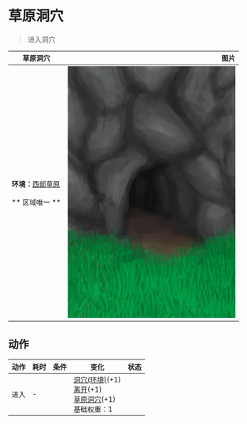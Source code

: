 # 草原洞穴  
> 进入洞穴  
  
  草原洞穴  |   图片   
 ----  |  ----:   
 **环境：**[西部草原](GrasslandsW.md)<br><br>** 区域唯一 **  |  ![](Sprite/GrasslandsCaveEntrance.png)   
  
## 动作  
动作  |  耗时  |  条件  |  变化  |  状态  
----  |  ----  |  ----  |  ----  |  ----  
进入<br>  |  -  |    |  [洞穴(环境)](Env_CaveGrasslands.md)(+1)<br>[离开](CaveGrasslandsExit.md)(+1)<br>[草原洞穴](CaveGrasslands.md)(+1)<br>基础权重：1<br>  |    
